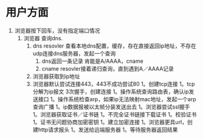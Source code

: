 # 用户方面
1. 浏览器按下回车，没有指定端口情况
    1. 浏览器 查询dns.
       1. dns resovler 查看本地dns配置，缓存，存在直接返回ip地址，不存在udp连接dns服务器，发起一个查询
            1. dns返回一条记录 肯能是A/AAAA，cname
            2. cname resovler接着递归查询，直到遇到A／AAAA记录
       1. 浏览器获取到ip地址
       1. 浏览器默认尝试连接443，443不成功尝试80
            1。创建tcp连接
                1。tcp 分解为ip报文 3次握手，创建连接
                    1。操作系统查询路由表，确认ip发送接口
                    1。操作系统检查arp，如果ip无法映射mac地址，发起一个arp查询广播
                    1。ip数据报被以太帧分装发送出去
       1。浏览器尝试ssl握手
            1。浏览器获取证书／证书链
            1。不完全证书链接下载证书
            1。校验证书
            1。证书无问题协商加密密钥
            1。建立加密连接
       1。浏览器更具url，创建http请求报头
       1。发送给远端服务器
       1。等待服务器返回结果

